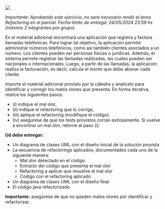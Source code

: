 <div>
<img src="https://readme-typing-svg.demolab.com?font=Fira+Code&size=30&duration=1200&pause=1000&color=FFFFFF&width=900&center=true&lines=Ejercicio 3 - Facturación de llamadas"/>
</div>

_Importante: Aprobando este ejercicio, no será necesario rendir el tema Refactoring en el parcial. Fecha límite de entrega: 24/05/2024 23:59 hs (máximo 2 integrantes por grupo)._

En el material adicional encontrará una aplicación que registra y factura llamadas telefónicas. Para lograr tal objetivo, la aplicación permite administrar números telefónicos, como así también clientes asociados a un número. Los clientes pueden ser personas físicas o jurídicas. Además, el sistema permite registrar las llamadas realizadas, las cuales pueden ser nacionales o internacionales. Luego, a partir de las llamadas, la aplicación realiza la facturación, es decir, calcula el monto que debe abonar cada cliente.

Importe el material adicional provisto por la cátedra y analícelo para identificar y corregir los malos olores que presenta. En forma iterativa, realice los siguientes pasos:

- (i) indique el mal olor,
- (ii) indique el refactoring que lo corrige,
- (iii) aplique el refactoring (modifique el código).
- (iv) asegúrese de que los tests provistos corran exitosamente.
  Si vuelve a encontrar un mal olor, retorne al paso (i).

**Ud debe entregar:**

- Un diagrama de clases UML con el diseño inicial de la solución provista
- La secuencia de refactorings aplicados, documentados cada uno de la siguiente manera:
  - Mal olor detectado en el código
  - Extracto del código que presenta el mal olor
  - Refactoring a aplicar que resuelve el mal olor
  - Código con el refactoring aplicado
- Un diagrama de clases UML con el diseño final
- El código java refactorizado

**Importante:** asegúrese de que no queden malos olores por identificar y refactorizar.
